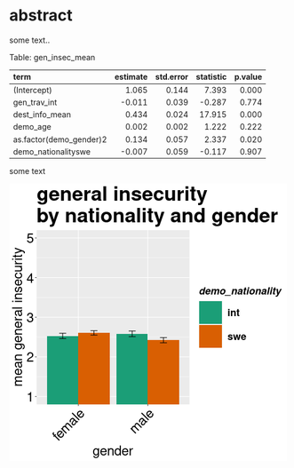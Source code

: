 

# abstract

some text..

Table: gen_insec_mean

|term                    | estimate| std.error| statistic| p.value|
|:-----------------------|--------:|---------:|---------:|-------:|
|(Intercept)             |    1.065|     0.144|     7.393|   0.000|
|gen_trav_int            |   -0.011|     0.039|    -0.287|   0.774|
|dest_info_mean          |    0.434|     0.024|    17.915|   0.000|
|demo_age                |    0.002|     0.002|     1.222|   0.222|
|as.factor(demo_gender)2 |    0.134|     0.057|     2.337|   0.020|
|demo_nationalityswe     |   -0.007|     0.059|    -0.117|   0.907|

some text

![alt text](https://github.com/nils-holmberg/nils-holmberg.github.io/blob/main/scom-tour/fig/gen-insec-nat-gender-03.png?raw=true)

